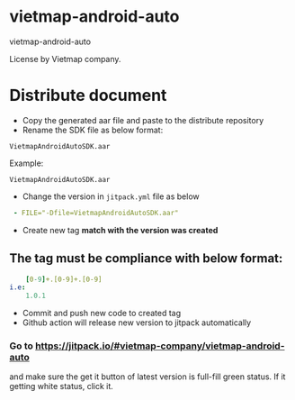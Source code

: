 # vietmap-android-auto
vietmap-android-auto

License by Vietmap company.

# Distribute document

- Copy the generated aar file and paste to the distribute repository
- Rename the SDK file as below format:
```
VietmapAndroidAutoSDK.aar
```
Example:
```
VietmapAndroidAutoSDK.aar
```
- Change the version in `jitpack.yml` file as below
```yml
 - FILE="-Dfile=VietmapAndroidAutoSDK.aar" 
 ```
- Create new tag __match with the version was created__
## The tag must be compliance with below format:
```yml
    [0-9]+.[0-9]+.[0-9]
i.e:
    1.0.1
```

- Commit and push new code to created tag
- Github action will release new version to jitpack automatically

### Go to https://jitpack.io/#vietmap-company/vietmap-android-auto
and make sure the get it button of latest version is full-fill green status. If it getting white status, click it.